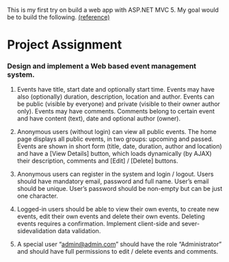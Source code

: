 This is my first try on build a web app with ASP.NET MVC 5. My goal would be to build the following. [(reference)](https://nakov.com/blog/2015/05/28/free-asp-net-mvc-hands-on-lab/)

# Project Assignment
### Design and implement a Web based event management system.

1. Events have title, start date and optionally start time. Events may have also (optionally) duration, description, location and author. Events can be public (visible by everyone) and private (visible to their owner author only). Events may have comments. Comments belong to certain event and have content (text), date and optional author (owner).

2. Anonymous users (without login) can view all public events. The home page displays all public events, in two groups: upcoming and passed. Events are shown in short form (title, date, duration, author and location) and have a [View Details] button, which loads dynamically (by AJAX) their description, comments and [Edit] / [Delete] buttons.

3. Anonymous users can register in the system and login / logout. Users should have mandatory email, password and full name. User’s email should be unique. User’s password should be non-empty but can be just one character.

4. Logged-in users should be able to view their own events, to create new events, edit their own events and delete their own events. Deleting events requires a confirmation. Implement client-side and sever-sidevalidation data validation.

5. A special user “admin@admin.com” should have the role “Administrator” and should have full permissions to edit / delete events and comments.
